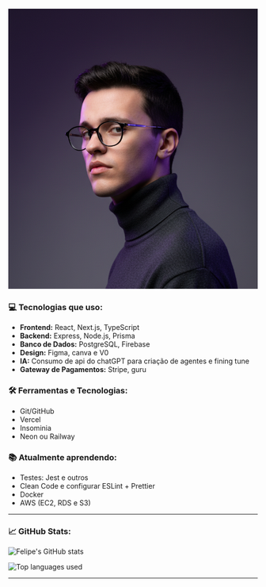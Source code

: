 ![Background](./foto.png)

### 💻 Tecnologias que uso:
- **Frontend:** React, Next.js, TypeScript
- **Backend:** Express, Node.js, Prisma
- **Banco de Dados:** PostgreSQL, Firebase
- **Design:** Figma, canva e V0
- **IA:** Consumo de api do chatGPT para criação de agentes e fining tune
- **Gateway de Pagamentos:**  Stripe, guru 

### 🛠️ Ferramentas e Tecnologias:
- Git/GitHub
- Vercel
- Insominia
- Neon ou Railway
  
### 📚 Atualmente aprendendo:
- Testes: Jest e outros
- Clean Code e configurar ESLint + Prettier
- Docker
- AWS (EC2, RDS e S3)
  
---

### 📈 GitHub Stats:

![Felipe's GitHub stats](https://github-readme-stats.vercel.app/api?username=Tiodevs&show_icons=true&hide_title=true&count_private=true&hide=prs&bg_color=0D1117&title_color=E8E8E8&text_color=E8E8E8&border_color=E8E8E8)

![Top languages used](https://github-readme-stats.vercel.app/api/top-langs/?username=Tiodevs&layout=compact&hide_title=true&card_width=300&bg_color=0D1117&title_color=E8E8E8&text_color=E8E8E8&border_color=E8E8E8)

---





